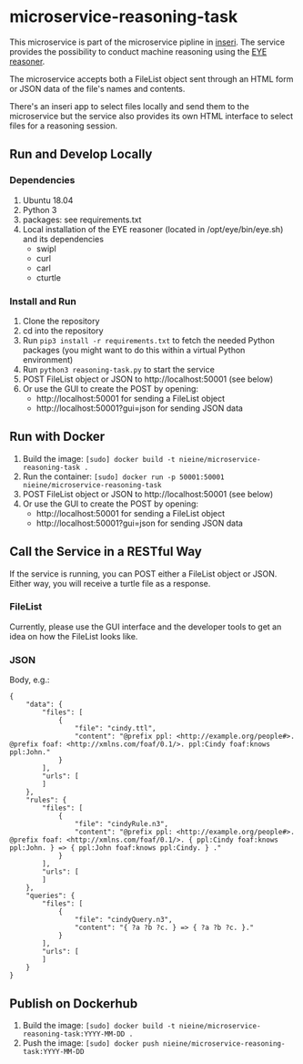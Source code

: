 # microservice-reasoning-task

This microservice is part of the microservice pipline in [inseri](https://github.com/nie-ine/inseri). The service provides the possibility to conduct machine reasoning using the [EYE reasoner](http://sourceforge.net/projects/eulersharp/files/eulersharp/).

The microservice accepts both a FileList object sent through an HTML form or JSON data of the file's names and contents.

There's an inseri app to select files locally and send them to the microservice but the service also provides its own HTML interface to select files for a reasoning session.

## Run and Develop Locally

### Dependencies

1. Ubuntu 18.04
2. Python 3
3. packages: see requirements.txt
4. Local installation of the EYE reasoner (located in /opt/eye/bin/eye.sh) and its dependencies
   - swipl
   - curl
   - carl
   - cturtle

### Install and Run

1. Clone the repository
1. cd into the repository
1. Run ``pip3 install -r requirements.txt`` to fetch the needed Python packages (you might want to do this within a virtual Python environment)
2. Run ``python3 reasoning-task.py`` to start the service
1. POST FileList object or JSON to http://localhost:50001 (see below)
3. Or use the GUI to create the POST by opening:  
   - http://localhost:50001 for sending a FileList object
   - http://localhost:50001?gui=json for sending JSON data

## Run with Docker

1. Build the image: ``[sudo] docker build -t nieine/microservice-reasoning-task .``
1. Run the container: ``[sudo] docker run -p 50001:50001 nieine/microservice-reasoning-task``
1. POST FileList object or JSON to http://localhost:50001 (see below)
3. Or use the GUI to create the POST by opening:  
   - http://localhost:50001 for sending a FileList object
   - http://localhost:50001?gui=json for sending JSON data

## Call the Service in a RESTful Way

If the service is running, you can POST either a FileList object or JSON. Either way, you will receive a turtle file as a response. 

### FileList

Currently, please use the GUI interface and the developer tools to get an idea on how the FileList looks like. 


### JSON

Body, e.g.:

```
{
    "data": {
        "files": [
            {
                "file": "cindy.ttl",
                "content": "@prefix ppl: <http://example.org/people#>. @prefix foaf: <http://xmlns.com/foaf/0.1/>. ppl:Cindy foaf:knows ppl:John."
            }
        ],
        "urls": [
        ]
    },
    "rules": {
        "files": [
            {
                "file": "cindyRule.n3",
                "content": "@prefix ppl: <http://example.org/people#>. @prefix foaf: <http://xmlns.com/foaf/0.1/>. { ppl:Cindy foaf:knows ppl:John. } => { ppl:John foaf:knows ppl:Cindy. } ."
            }
        ],
        "urls": [
        ]
    },
    "queries": {
        "files": [
            {
                "file": "cindyQuery.n3",
                "content": "{ ?a ?b ?c. } => { ?a ?b ?c. }."
            }
        ],
        "urls": [
        ]
    }
}
```

## Publish on Dockerhub

1. Build the image: ``[sudo] docker build -t nieine/microservice-reasoning-task:YYYY-MM-DD .``
1. Push the image: ``[sudo] docker push nieine/microservice-reasoning-task:YYYY-MM-DD``